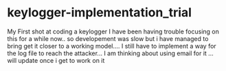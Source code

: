 # keylogger-implementation_trial
My First shot at coding a keylogger 
I have been having trouble focusing on this for a while now.. so developement was slow
but i have managed to bring get it closer to a working model....
I still have to implement a way for the log file to reach the attacker...
I am thinking about using email for it ...
will update once i get to work on it 
